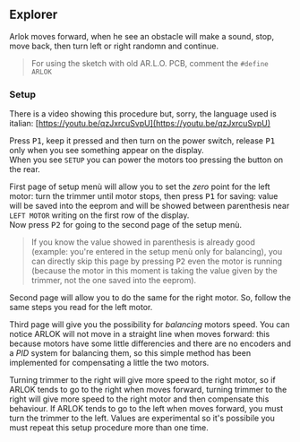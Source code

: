 ## Explorer

Arlok moves forward, when he see an obstacle will make a sound, stop, move back, then turn left or right randomn and continue.  

> For using the sketch with old AR.L.O. PCB, comment the `#define ARLOK`

### Setup

There is a video showing this procedure but, sorry, the language used is italian: [https://youtu.be/qzJxrcuSvpU](https://youtu.be/qzJxrcuSvpU)

Press <kbd>P1</kbd>, keep it pressed and then turn on the power switch, release <kbd>P1</kbd> only when you see something appear on the display.  
When you see `SETUP` you can power the motors too pressing the button on the rear.

First page of setup menù will allow you to set the _zero_ point for the left motor: turn the trimmer until motor stops, then press <kbd>P1</kbd> for saving: value will be saved into the eeprom and will be showed between parenthesis near `LEFT MOTOR` writing on the first row of the display.  
Now press <kbd>P2</kbd> for going to the second page of the setup menù.  

> If you know the value showed in parenthesis is already good (example: you're entered in the setup menù only for balancing), you can directly skip this page by pressing <kbd>P2</kbd> even the motor is running (because the motor in this moment is taking the value given by the trimmer, not the one saved into the eeprom).  

Second page will allow you to do the same for the right motor. So, follow the same steps you read for the left motor.  

Third page will give you the possibility for _balancing_ motors speed. You can notice ARLOK will not move in a straight line when moves forward: this because motors have some little differencies and there are no encoders and a _PID_ system for balancing them, so this simple method has been implemented for compensating a little the two motors.  

Turning trimmer to the right will give more speed to the right motor, so if ARLOK tends to go to the right when moves forward, turning trimmer to the right will give more speed to the right motor and then compensate this behaviour. If ARLOK tends to go to the left when moves forward, you must turn the trimmer to the left. Values are experimental so it's possibile you must repeat this setup procedure more than one time.